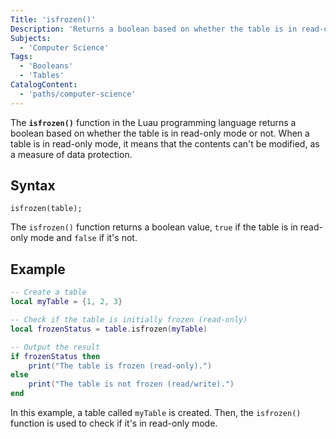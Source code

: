 ```yaml
---
Title: 'isfrozen()'
Description: 'Returns a boolean based on whether the table is in read-only mode or not.'
Subjects:
  - 'Computer Science'
Tags:
  - 'Booleans'
  - 'Tables'
CatalogContent:
  - 'paths/computer-science'
---
```


The **`isfrozen()`** function in the Luau programming language returns a boolean based on whether the table is in read-only mode or not. When a table is in read-only mode, it means that the contents can't be modified, as a measure of data protection.

## Syntax

```pseudo
isfrozen(table);
```

The `isfrozen()` function returns a boolean value, `true` if the table is in read-only mode and `false` if it's not.

## Example

```lua
-- Create a table
local myTable = {1, 2, 3}

-- Check if the table is initially frozen (read-only)
local frozenStatus = table.isfrozen(myTable)

-- Output the result
if frozenStatus then
    print("The table is frozen (read-only).")
else
    print("The table is not frozen (read/write).")
end
```

In this example, a table called `myTable` is created. Then, the `isfrozen()` function is used to check if it's in read-only mode.